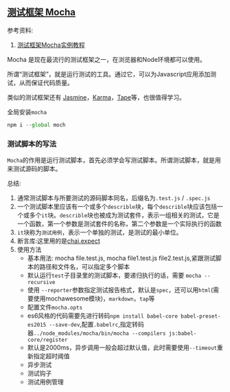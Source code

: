 ## [测试框架 Mocha](http://www.ruanyifeng.com/blog/2015/12/a-mocha-tutorial-of-examples.html)

参考资料:

1. [测试框架Mocha实例教程](http://www.ruanyifeng.com/blog/2015/12/a-mocha-tutorial-of-examples.html)

Mocha 是现在最流行的测试框架之一，在浏览器和Node环境都可以使用。

所谓“测试框架”，就是运行测试的工具。通过它，可以为Javascript应用添加测试，从而保证代码质量。

类似的测试框架还有 [Jasmine](http://jasmine.github.io/)，[Karma](http://karma-runner.github.io/1.0/index.html)，[Tape](https://github.com/substack/tape/)等，也很值得学习。

全局安装`mocha`

```javascript
npm i --global moch
```

### 测试脚本的写法

`Mocha`的作用是运行测试脚本，首先必须学会写测试脚本。所谓测试脚本，就是用来测试源码的脚本。

总结:

1. 通常测试脚本与所要测试的源码脚本同名，后缀名为`.test.js` / `.spec.js`
2. 一个测试脚本里应该有一个或多个`describle`块，每个`describle`块应该包括一个或多个`it`块。`describle`块也被成为测试套件，表示一组相关的测试，它是一个函数，第一个参数是测试套件的名称，第二个参数是一个实际执行的函数
3. `it`块称为`测试用例`，表示一个单独的测试，是测试的最小单位。
4. 断言库:这里用的是[chai.expect](http://chaijs.com/)
5. 使用方法
   * 基本用法: mocha file.test.js, mocha file1.test.js file2.test.js,紧跟测试脚本的路径和文件名，可以指定多个脚本
   * 默认运行`test`子目录里的测试脚本，要递归执行的话，需要 `mocha --recursive`
   * 使用 `--reporter`参数指定测试报告格式，默认是`spec`，还可以用`html`(需要使用mochawesome模块)，`markdown`，`tap`等
   * 配置文件`mocha.opts`
   * es6风格的代码需要先进行转码`npm install babel-core babel-preset-es2015 --save-dev`,配置`.babelrc`,指定转码器`../node_modules/mocha/bin/mocha --compilers js:babel-core/register`
   * 默认是2000ms，异步调用一般会超过默认值，此时需要使用`--timeout`重新指定超时阈值
   * 异步测试
   * 测试钩子
   * 测试用例管理